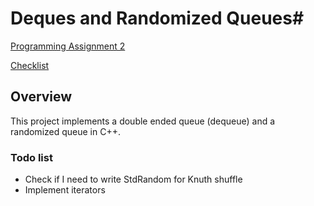 # Deques and Randomized Queues#

[Programming Assignment 2](http://coursera.cs.princeton.edu/algs4/assignments/queues.html)

[Checklist](http://coursera.cs.princeton.edu/algs4/checklists/queues.html)

## Overview ##

This project implements a double ended queue (dequeue) and a randomized queue in C++. 

### Todo list ###
* Check if I need to write StdRandom for Knuth shuffle
* Implement iterators